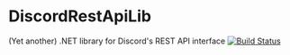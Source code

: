 # DiscordRestApiLib
(Yet another) .NET library for Discord's REST API interface
[![Build Status](https://travis-ci.org/Chrissx/DiscordRestApiLib.svg?branch=master)](https://travis-ci.org/Chrissx/DiscordRestApiLib)
